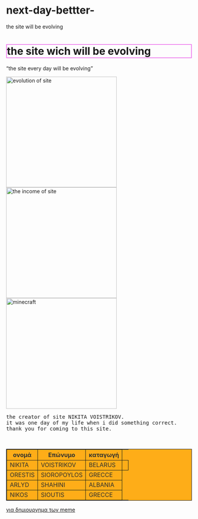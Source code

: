 # next-day-bettter-
the site will be evolving
<!DOCTYPE html>
<html>
<head><title>changing programing site</title> </head>
<body>
<h1 style="border:2px solid violet;">the site wich will be evolving</h1>
<p><q>the site every day will be evolving</q></p> 
<img src="https://external-content.duckduckgo.com/iu/?u=https%3A%2F%2Ftse1.mm.bing.net%2Fth%3Fid%3DOIP.q99y7slMNRLuz2gHTiG1bwHaE7%26pid%3DApi&f=1"alt="evolution of site" width="300" height="300">
<img src="https://external-content.duckduckgo.com/iu/?u=https%3A%2F%2Ftse2.mm.bing.net%2Fth%3Fid%3DOIP.nj5Amaf5GhRgk-cloiFZsgHaEo%26pid%3DApi&f=1" alt="the income of site" width="300" height="300">
<img src="https://external-content.duckduckgo.com/iu/?u=https%3A%2F%2Ftse4.mm.bing.net%2Fth%3Fid%3DOIP.Tui2sJ7wOztbvcGwDZCtIAHaEK%26pid%3DApi&f=1" alt="minecraft" width="300" height="300"> 
<br><pre>the creator of site NIKITA VOISTRIKOV.
it was one day of my life when i did something correct.
thank you for coming to this site.
</pre>
<br>
<table style="width:100%">
<tr>
<th>ονομά </th>
<th>Επώνυμο</th>
<th>καταγωγή</th>
</tr>
<tr>
<td>NIKITA</td>
<td>VOISTRIKOV</td>
<td>BELARUS<td>
</tr>
<tr>
<td>ORESTIS</td>
<td>SIOROPOYLOS</td>
<td>GRECCE</td>
</tr>
<tr>
<td>ARLYD</td>
<td>SHAHINI</td>
<td>ALBANIA</td>
</tr>
<tr>
<td>NIKOS</td>
<td>SIOUTIS</td>
<td>GRECCE</td>
</tr>
</table>
<style>
table, th, td {
  border: 1px solid black;
}
table{background-color:orange;
opacity:0.9;}

</style>
<a href="https://imgflip.com/memegenerator">για δημιουργημα των meme</a>







</body>
</html>
